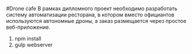 #Drone cafe
В рамках дипломного проект необходимо разработать систему автоматизации ресторана,
в котором вместо официантов используются автономные дроны, а заказ размещается через простое
веб-приложение.

1. npm install
2. gulp webserver
